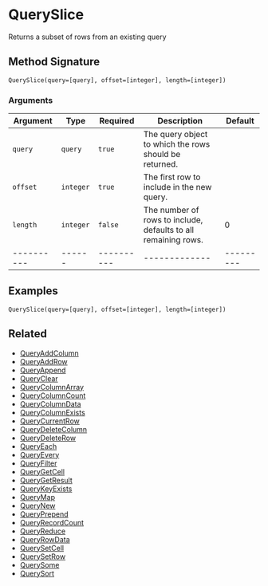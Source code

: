 # QuerySlice

Returns a subset of rows from an existing query

## Method Signature

```
QuerySlice(query=[query], offset=[integer], length=[integer])
```

### Arguments

| Argument   | Type      | Required   | Description                                                    | Default   |
| ---------- | --------- | ---------- | -------------------------------------------------------------- | --------- |
| `query`    | `query`   | `true`     | The query object to which the rows should be returned.         |           |
| `offset`   | `integer` | `true`     | The first row to include in the new query.                     |           |
| `length`   | `integer` | `false`    | The number of rows to include, defaults to all remaining rows. | 0         |
| ---------- | ------    | ---------- | -------------                                                  | --------- |

## Examples

```
QuerySlice(query=[query], offset=[integer], length=[integer])
```

## Related

* [QueryAddColumn](queryaddcolumn.md)
* [QueryAddRow](queryaddrow.md)
* [QueryAppend](queryappend.md)
* [QueryClear](queryclear.md)
* [QueryColumnArray](querycolumnarray.md)
* [QueryColumnCount](querycolumncount.md)
* [QueryColumnData](querycolumndata.md)
* [QueryColumnExists](querycolumnexists.md)
* [QueryCurrentRow](querycurrentrow.md)
* [QueryDeleteColumn](querydeletecolumn.md)
* [QueryDeleteRow](querydeleterow.md)
* [QueryEach](queryeach.md)
* [QueryEvery](queryevery.md)
* [QueryFilter](queryfilter.md)
* [QueryGetCell](querygetcell.md)
* [QueryGetResult](querygetresult.md)
* [QueryKeyExists](querykeyexists.md)
* [QueryMap](querymap.md)
* [QueryNew](querynew.md)
* [QueryPrepend](queryprepend.md)
* [QueryRecordCount](queryrecordcount.md)
* [QueryReduce](queryreduce.md)
* [QueryRowData](queryrowdata.md)
* [QuerySetCell](querysetcell.md)
* [QuerySetRow](querysetrow.md)
* [QuerySome](querysome.md)
* [QuerySort](querysort.md)
